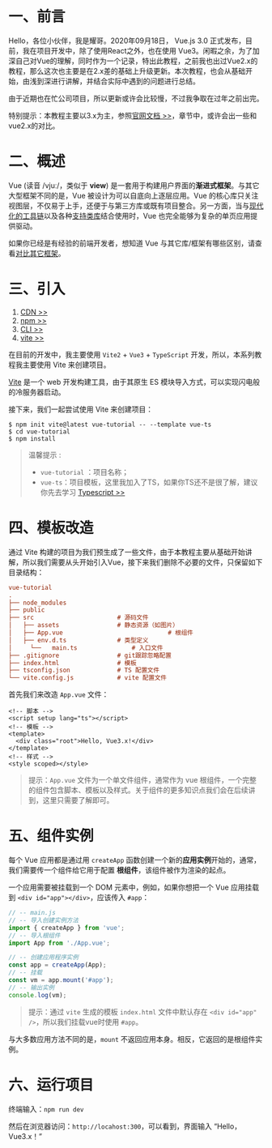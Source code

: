 # 一、前言

Hello，各位小伙伴，我是耀哥。2020年09月18日， Vue.js 3.0 正式发布，目前，我在项目开发中，除了使用React之外，也在使用 Vue3。闲暇之余，为了加深自己对Vue的理解，同时作为一个记录，特出此教程，之前我也出过Vue2.x的教程，那么这次也主要是在2.x差的基础上升级更新。本次教程，也会从基础开始，由浅到深进行讲解，并结合实际中遇到的问题进行总结。

由于近期也在忙公司项目，所以更新或许会比较慢，不过我争取在过年之前出完。

特别提示：本教程主要以3.x为主，参照[官网文档 >>](https://v3.cn.vuejs.org/)，章节中，或许会出一些和vue2.x的对比。

# 二、概述

Vue (读音 /vjuː/，类似于 **view**) 是一套用于构建用户界面的**渐进式框架**。与其它大型框架不同的是，Vue 被设计为可以自底向上逐层应用。Vue 的核心库只关注视图层，不仅易于上手，还便于与第三方库或既有项目整合。另一方面，当与[现代化的工具链](https://v3.cn.vuejs.org/guide/single-file-component.html)以及各种[支持类库](https://github.com/vuejs/awesome-vue#components--libraries)结合使用时，Vue 也完全能够为复杂的单页应用提供驱动。

如果你已经是有经验的前端开发者，想知道 Vue 与其它库/框架有哪些区别，请查看[对比其它框架](https://cn.vuejs.org/v2/guide/comparison.html)。

# 三、引入

1. [CDN >>](https://v3.cn.vuejs.org/guide/installation.html#cdn)
2. [npm >>](https://v3.cn.vuejs.org/guide/installation.html#npm)
3. [CLI >>](https://v3.cn.vuejs.org/guide/installation.html#%E5%91%BD%E4%BB%A4%E8%A1%8C%E5%B7%A5%E5%85%B7-cli)
4. [vite >>](https://v3.cn.vuejs.org/guide/installation.html#vite)

在目前的开发中，我主要使用 `Vite2` + `Vue3` + `TypeScript` 开发，所以，本系列教程我主要使用 Vite 来创建项目。

[Vite](https://cn.vitejs.dev/) 是一个 web 开发构建工具，由于其原生 ES 模块导入方式，可以实现闪电般的冷服务器启动。

接下来，我们一起尝试使用 Vite 来创建项目：

```shell
$ npm init vite@latest vue-tutorial -- --template vue-ts
$ cd vue-tutorial
$ npm install
```

> 温馨提示 :
>
> - `vue-tutorial` ：项目名称；
> - `vue-ts`：项目模板，这里我加入了TS，如果你TS还不是很了解，建议你先去学习 [Typescript >>](https://www.typescriptlang.org/)

# 四、模板改造

通过 Vite 构建的项目为我们预生成了一些文件，由于本教程主要从基础开始讲解，所以我们需要从头开始引入Vue，接下来我们删除不必要的文件，只保留如下目录结构：

```ini
vue-tutorial
.
├── node_modules
├── public                    
├── src                       # 源码文件
│   ├── assets                # 静态资源（如图片）
│   ├── App.vue								# 根组件
│   ├── env.d.ts              # 类型定义
│	  └──	main.ts               # 入口文件 
├── .gitignore                # git跟踪忽略配置
├── index.html                # 模板
├── tsconfig.json             # TS 配置文件
└── vite.config.js            # vite 配置文件 
```

首先我们来改造 `App.vue` 文件：

```vue
<!-- 脚本 -->
<script setup lang="ts"></script>
<!-- 模板 -->
<template>
  <div class="root">Hello, Vue3.x!</div>
</template>
<!-- 样式 -->
<style scoped></style>
```

> 提示：`App.vue` 文件为一个单文件组件，通常作为 vue 根组件，一个完整的组件包含脚本、模板以及样式。关于组件的更多知识点我们会在后续讲到，这里只需要了解即可。

# 五、组件实例

每个 Vue 应用都是通过用 `createApp` 函数创建一个新的**应用实例**开始的，通常，我们需要传一个组件给它用于配置 **根组件**，该组件被作为渲染的起点。

一个应用需要被挂载到一个 DOM 元素中，例如，如果你想把一个 Vue 应用挂载到 `<div id="app"></div>`，应该传入 `#app`：

```typescript
// -- main.js
// -- 导入创建实例方法
import { createApp } from 'vue';
// -- 导入根组件
import App from './App.vue';

// -- 创建应用程序实例
const app = createApp(App);
// -- 挂载
const vm = app.mount('#app');
// -- 输出实例
console.log(vm);
```

 

> 提示：通过 `vite` 生成的模板 `index.html` 文件中默认存在 `<div id="app" />`，所以我们挂载vue时使用 `#app`。

与大多数应用方法不同的是，`mount` 不返回应用本身。相反，它返回的是根组件实例。

# 六、运行项目

终端输入：`npm run dev`

然后在浏览器访问：`http://locahost:300`，可以看到，界面输入 “Hello，Vue3.x！”





